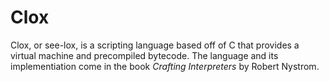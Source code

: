 # Clox
Clox, or see-lox, is a scripting language based off of C that provides a virtual machine and precompiled bytecode. The language and its implementiation come in the book _Crafting Interpreters_ by Robert Nystrom.
